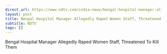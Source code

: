 ```yaml
---
direct_url: https://www.ndtv.com/india-news/bengal-hospital-manager-allegedly-raped-women-staff-threatened-to-kill-them-arrested-medinipur-rg-kar-rape-case-9285963#publisher=newsstand
layout: post
title: Bengal Hospital Manager Allegedly Raped Women Staff, Threatened To  Kill  Them
subtitle: NDTV
tags: []
---
```


Bengal Hospital Manager Allegedly Raped Women Staff, Threatened To  Kill  Them
